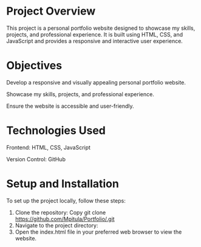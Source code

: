 # Project Overview
This project is a personal portfolio website designed to showcase my skills, projects, and professional experience. It is built using HTML, CSS, and JavaScript and provides a responsive and interactive user experience.

# Objectives
Develop a responsive and visually appealing personal portfolio website.

Showcase my skills, projects, and professional experience.

Ensure the website is accessible and user-friendly.

# Technologies Used
Frontend: HTML, CSS, JavaScript

Version Control: GitHub

# Setup and Installation
To set up the project locally, follow these steps:

1. Clone the repository:
Copy
git clone https://github.com/Mpitula/Portfolio/.git
3. Navigate to the project directory:
4. Open the index.html file in your preferred web browser to view the website.

